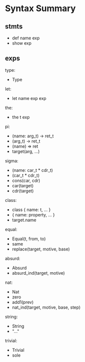 # Syntax Summary

## stmts

- def name exp
- show exp

## exps

type:
- Type

let:
- let name exp exp

the:
- the t exp

pi:
- (name: arg_t) -> ret_t
- (arg_t) -> ret_t
- (name) => ret
- target(arg, ...)

sigma:
- (name: car_t * cdr_t)
- (car_t * cdr_t)
- cons(car, cdr)
- car(target)
- cdr(target)

class:
- class { name: t, ... }
- { name: property, ... }
- target.name

equal:
- Equal(t, from, to)
- same
- replace(target, motive, base)

absurd:
- Absurd
- absurd_ind(target, motive)

nat:
- Nat
- zero
- add1(prev)
- nat_ind(target, motive, base, step)

string:
- String
- "..."

trivial:
- Trivial
- sole
